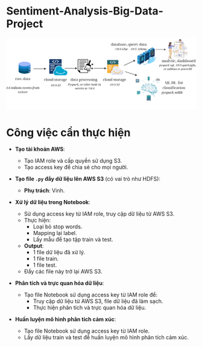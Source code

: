 # Sentiment-Analysis-Big-Data-Project
![](imgs/final1.png)

# Công việc cần thực hiện

- **Tạo tài khoản AWS**:
  - Tạo IAM role và cấp quyền sử dụng S3.
  - Tạo access key để chia sẻ cho mọi người.

- **Tạo file `.py` đẩy dữ liệu lên AWS S3** (có vai trò như HDFS):
  - **Phụ trách**: Vinh.

- **Xử lý dữ liệu trong Notebook**:
  - Sử dụng access key từ IAM role, truy cập dữ liệu từ AWS S3.
  - Thực hiện:
    - Loại bỏ stop words.
    - Mapping lại label.
    - Lấy mẫu để tạo tập train và test.
  - **Output**:
    - 1 file dữ liệu đã xử lý.
    - 1 file train.
    - 1 file test.
  - Đẩy các file này trở lại AWS S3.

- **Phân tích và trực quan hóa dữ liệu**:
  - Tạo file Notebook sử dụng access key từ IAM role để:
    - Truy cập dữ liệu từ AWS S3, file dữ liệu đã làm sạch.
    - Thực hiện phân tích và trực quan hóa dữ liệu.

- **Huấn luyện mô hình phân tích cảm xúc**:
  - Tạo file Notebook sử dụng access key từ IAM role.
  - Lấy dữ liệu train và test để huấn luyện mô hình phân tích cảm xúc.

